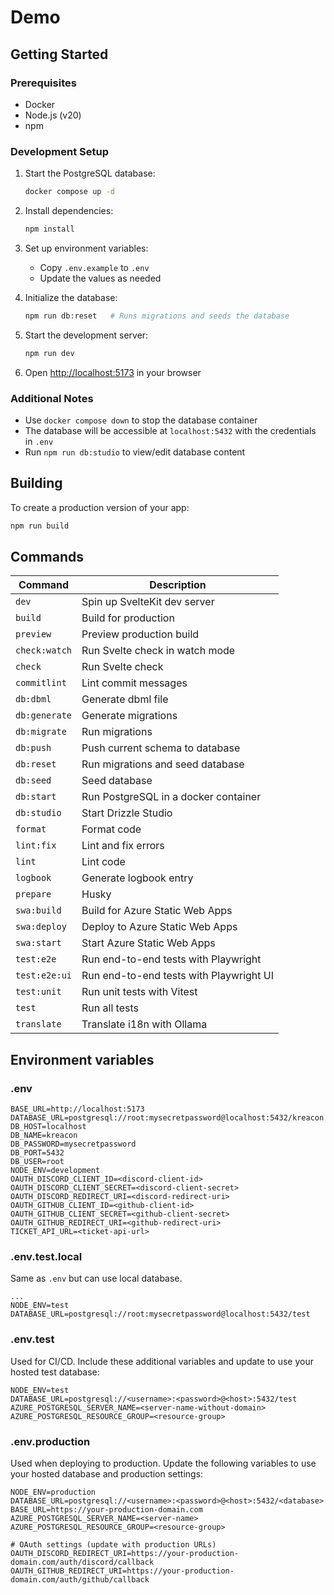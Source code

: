 # Demo

## Getting Started

### Prerequisites

- Docker
- Node.js (v20)
- npm

### Development Setup

1. Start the PostgreSQL database:

   ```bash
   docker compose up -d
   ```

2. Install dependencies:

   ```bash
   npm install
   ```

3. Set up environment variables:

   - Copy `.env.example` to `.env`
   - Update the values as needed

4. Initialize the database:

   ```bash
   npm run db:reset   # Runs migrations and seeds the database
   ```

5. Start the development server:

   ```bash
   npm run dev
   ```

6. Open [http://localhost:5173](http://localhost:5173) in your browser

### Additional Notes

- Use `docker compose down` to stop the database container
- The database will be accessible at `localhost:5432` with the credentials in `.env`
- Run `npm run db:studio` to view/edit database content

## Building

To create a production version of your app:

```bash
npm run build
```

## Commands

| Command       | Description                             |
| ------------- | --------------------------------------- |
| `dev`         | Spin up SvelteKit dev server            |
| `build`       | Build for production                    |
| `preview`     | Preview production build                |
| `check:watch` | Run Svelte check in watch mode          |
| `check`       | Run Svelte check                        |
| `commitlint`  | Lint commit messages                    |
| `db:dbml`     | Generate dbml file                      |
| `db:generate` | Generate migrations                     |
| `db:migrate`  | Run migrations                          |
| `db:push`     | Push current schema to database         |
| `db:reset`    | Run migrations and seed database        |
| `db:seed`     | Seed database                           |
| `db:start`    | Run PostgreSQL in a docker container    |
| `db:studio`   | Start Drizzle Studio                    |
| `format`      | Format code                             |
| `lint:fix`    | Lint and fix errors                     |
| `lint`        | Lint code                               |
| `logbook`     | Generate logbook entry                  |
| `prepare`     | Husky                                   |
| `swa:build`   | Build for Azure Static Web Apps         |
| `swa:deploy`  | Deploy to Azure Static Web Apps         |
| `swa:start`   | Start Azure Static Web Apps             |
| `test:e2e`    | Run end-to-end tests with Playwright    |
| `test:e2e:ui` | Run end-to-end tests with Playwright UI |
| `test:unit`   | Run unit tests with Vitest              |
| `test`        | Run all tests                           |
| `translate`   | Translate i18n with Ollama              |

## Environment variables

### .env

```
BASE_URL=http://localhost:5173
DATABASE_URL=postgresql://root:mysecretpassword@localhost:5432/kreacon
DB_HOST=localhost
DB_NAME=kreacon
DB_PASSWORD=mysecretpassword
DB_PORT=5432
DB_USER=root
NODE_ENV=development
OAUTH_DISCORD_CLIENT_ID=<discord-client-id>
OAUTH_DISCORD_CLIENT_SECRET=<discord-client-secret>
OAUTH_DISCORD_REDIRECT_URI=<discord-redirect-uri>
OAUTH_GITHUB_CLIENT_ID=<github-client-id>
OAUTH_GITHUB_CLIENT_SECRET=<github-client-secret>
OAUTH_GITHUB_REDIRECT_URI=<github-redirect-uri>
TICKET_API_URL=<ticket-api-url>
```

### .env.test.local

Same as `.env` but can use local database.

```
...
NODE_ENV=test
DATABASE_URL=postgresql://root:mysecretpassword@localhost:5432/test
```

### .env.test

Used for CI/CD. Include these additional variables and update to use your hosted test database:

```
NODE_ENV=test
DATABASE_URL=postgresql://<username>:<password>@<host>:5432/test
AZURE_POSTGRESQL_SERVER_NAME=<server-name-without-domain>
AZURE_POSTGRESQL_RESOURCE_GROUP=<resource-group>
```

### .env.production

Used when deploying to production. Update the following variables to use your hosted database and production settings:

```
NODE_ENV=production
DATABASE_URL=postgresql://<username>:<password>@<host>:5432/<database>
BASE_URL=https://your-production-domain.com
AZURE_POSTGRESQL_SERVER_NAME=<server-name>
AZURE_POSTGRESQL_RESOURCE_GROUP=<resource-group>

# OAuth settings (update with production URLs)
OAUTH_DISCORD_REDIRECT_URI=https://your-production-domain.com/auth/discord/callback
OAUTH_GITHUB_REDIRECT_URI=https://your-production-domain.com/auth/github/callback
```
